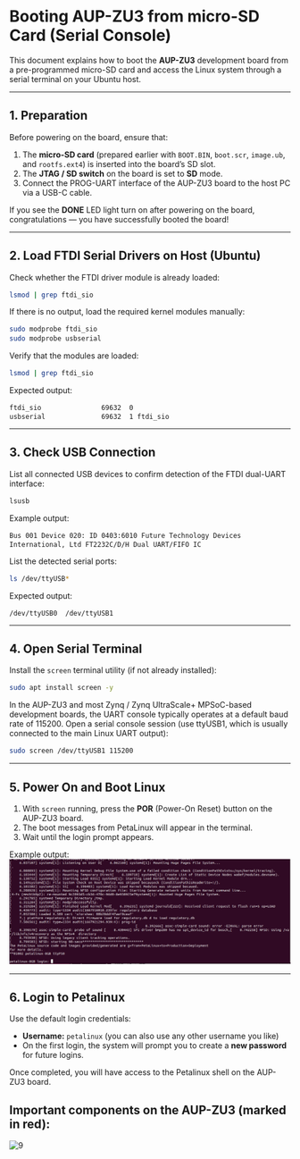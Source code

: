 # Booting AUP-ZU3 from micro-SD Card (Serial Console)

This document explains how to boot the **AUP-ZU3** development board from a pre-programmed micro-SD card and access the Linux system through a serial terminal on your Ubuntu host.

---

## 1. Preparation

Before powering on the board, ensure that:

1. The **micro-SD card** (prepared earlier with `BOOT.BIN`, `boot.scr`, `image.ub`, and `rootfs.ext4`) is inserted into the board’s SD slot.  
2. The **JTAG / SD switch** on the board is set to **SD** mode.  
3. Connect the PROG-UART interface of the AUP-ZU3 board to the host PC via a USB-C cable.

If you see the **DONE** LED light turn on after powering on the board, congratulations — you have successfully booted the board!


---

## 2. Load FTDI Serial Drivers on Host (Ubuntu)

Check whether the FTDI driver module is already loaded:

```bash
lsmod | grep ftdi_sio
```

If there is no output, load the required kernel modules manually:

```bash
sudo modprobe ftdi_sio
sudo modprobe usbserial
```

Verify that the modules are loaded:

```bash
lsmod | grep ftdi_sio
```

Expected output:
```
ftdi_sio               69632  0
usbserial              69632  1 ftdi_sio
```

---

## 3. Check USB Connection

List all connected USB devices to confirm detection of the FTDI dual-UART interface:

```bash
lsusb
```

Example output:
```
Bus 001 Device 020: ID 0403:6010 Future Technology Devices International, Ltd FT2232C/D/H Dual UART/FIFO IC
```

List the detected serial ports:

```bash
ls /dev/ttyUSB*
```

Expected output:
```
/dev/ttyUSB0  /dev/ttyUSB1
```


---

## 4. Open Serial Terminal

Install the `screen` terminal utility (if not already installed):

```bash
sudo apt install screen -y
```
In the AUP-ZU3 and most Zynq / Zynq UltraScale+ MPSoC-based development boards, the UART console typically operates at a default baud rate of 115200.
Open a serial console session (use ttyUSB1, which is usually connected to the main Linux UART output):

```bash
sudo screen /dev/ttyUSB1 115200
```

---

## 5. Power On and Boot Linux

1. With `screen` running, press the **POR** (Power-On Reset) button on the AUP-ZU3 board.  
2. The boot messages from PetaLinux will appear in the terminal.  
3. Wait until the login prompt appears.

Example output:
![8](./image/8.png)

---

## 6. Login to Petalinux

Use the default login credentials:

- **Username:** `petalinux` (you can also use any other username you like) 
- On the first login, the system will prompt you to create a **new password** for future logins.

Once completed, you will have access to the Petalinux shell on the AUP-ZU3 board.



## Important components on the AUP-ZU3 (marked in red):
![9](./image/9.png)

